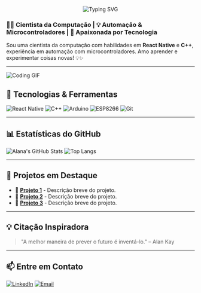 
<p align="center">
  <img src="https://readme-typing-svg.herokuapp.com?size=40&duration=5000&color=e00995&center=true&vCenter=true&width=500&lines=Alana+Santos;Cientista+da+Computação;React+Native+%7C+C%2B%2B+%7C+Automação" alt="Typing SVG" />
</p>

### 👩‍💻 Cientista da Computação | 💡 Automação & Microcontroladores | 🚀 Apaixonada por Tecnologia

Sou uma cientista da computação com habilidades em **React Native** e **C++**, experiência em automação com microcontroladores. Amo aprender e experimentar coisas novas! 💡✨


---
![Coding GIF](https://media.giphy.com/media/qgQUggAC3Pfv687qPC/giphy.gif) 

## 🚀 Tecnologias & Ferramentas

![React Native](https://img.shields.io/badge/React_Native-20232A?style=for-the-badge&logo=react&logoColor=61DAFB)
![C++](https://img.shields.io/badge/C++-00599C?style=for-the-badge&logo=c%2B%2B&logoColor=white)
![Arduino](https://img.shields.io/badge/Arduino-00979D?style=for-the-badge&logo=arduino&logoColor=white)
![ESP8266](https://img.shields.io/badge/ESP8266-000000?style=for-the-badge&logo=esp8266&logoColor=white)
![Git](https://img.shields.io/badge/Git-F05032?style=for-the-badge&logo=git&logoColor=white)

---

## 📊 Estatísticas do GitHub

![Alana's GitHub Stats](https://github-readme-stats.vercel.app/api?username=alana-santos&show_icons=true&theme=tokyonight)
![Top Langs](https://github-readme-stats.vercel.app/api/top-langs/?username=alana-santos&layout=compact&theme=tokyonight)


---

## 🌟 Projetos em Destaque

- 🚀 **[Projeto 1](https://github.com/alana-santos/projeto1)** - Descrição breve do projeto.
- 🤖 **[Projeto 2](https://github.com/alana-santos/projeto2)** - Descrição breve do projeto.
- 🏡 **[Projeto 3](https://github.com/alana-santos/projeto3)** - Descrição breve do projeto.

---

## 💡 Citação Inspiradora

> "A melhor maneira de prever o futuro é inventá-lo." – Alan Kay

---

## 📫 Entre em Contato

[![LinkedIn](https://img.shields.io/badge/LinkedIn-Alana%20Santos-0077B5?style=for-the-badge&logo=linkedin&logoColor=white)](https://www.linkedin.com/in/alana-santos-692887241)
[![Email](https://img.shields.io/badge/Email-alcsantos07%40gmail.com-D14836?style=for-the-badge&logo=gmail&logoColor=white)](mailto:alcsantos07@gmail.com)

